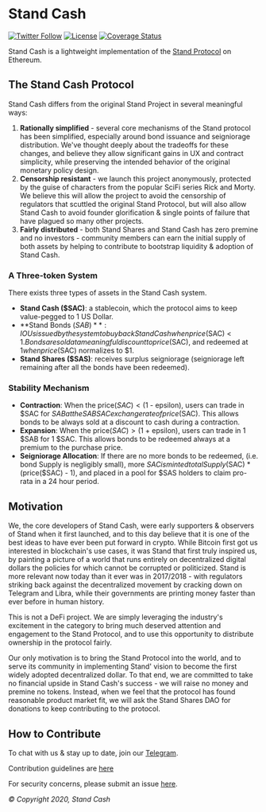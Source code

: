 # Stand Cash

[![Twitter Follow](https://img.shields.io/twitter/follow/standcash?label=Follow)](https://twitter.com/standcash)
[![License](https://img.shields.io/github/license/Stand-cash/standcashprotocol)](https://github.com/Stand-Cash/standcash-protocol/blob/master/LICENSE)
[![Coverage Status](https://coveralls.io/repos/github/Stand-Cash/standcash-protocol/badge.svg?branch=master)](https://coveralls.io/github/Stand-Cash/standcash-protocol?branch=master)

Stand Cash is a lightweight implementation of the [Stand Protocol](stand.io) on Ethereum. 

## The Stand Cash Protocol

Stand Cash differs from the original Stand Project in several meaningful ways: 

1. **Rationally simplified** - several core mechanisms of the Stand protocol has been simplified, especially around bond issuance and seigniorage distribution. We've thought deeply about the tradeoffs for these changes, and believe they allow significant gains in UX and contract simplicity, while preserving the intended behavior of the original monetary policy design. 
2. **Censorship resistant** - we launch this project anonymously, protected by the guise of characters from the popular SciFi series Rick and Morty. We believe this will allow the project to avoid the censorship of regulators that scuttled the original Stand Protocol, but will also allow Stand Cash to avoid founder glorification & single points of failure that have plagued so many other projects. 
3. **Fairly distributed** - both Stand Shares and Stand Cash has zero premine and no investors - community members can earn the initial supply of both assets by helping to contribute to bootstrap liquidity & adoption of Stand Cash. 

### A Three-token System

There exists three types of assets in the Stand Cash system. 

- **Stand Cash ($SAC)**: a stablecoin, which the protocol aims to keep value-pegged to 1 US Dollar. 
- **Stand Bonds ($SAB)**: IOUs issued by the system to buy back Stand Cash when price($SAC) < $1. Bonds are sold at a meaningful discount to price($SAC), and redeemed at $1 when price($SAC) normalizes to $1. 
- **Stand Shares ($SAS)**: receives surplus seigniorage (seigniorage left remaining after all the bonds have been redeemed).

### Stability Mechanism

- **Contraction**: When the price($SAC) < ($1 - epsilon), users can trade in $SAC for $SAB at the SABSAC exchange rate of price($SAC). This allows bonds to be always sold at a discount to cash during a contraction.
- **Expansion**: When the price($SAC) > ($1 + epsilon), users can trade in 1 $SAB for 1 $SAC. This allows bonds to be redeemed always at a premium to the purchase price. 
- **Seigniorage Allocation**: If there are no more bonds to be redeemed, (i.e. bond Supply is negligibly small), more $SAC is minted totalSupply($SAC) * (price($SAC) - 1), and placed in a pool for $SAS holders to claim pro-rata in a 24 hour period. 

## Motivation

We, the core developers of Stand Cash, were early supporters & observers of Stand when it first launched, and to this day believe that it is one of the best ideas to have ever been put forward in crypto. While Bitcoin first got us interested in blockchain's use cases, it was Stand that first truly inspired us, by painting a picture of a world that runs entirely on decentralized digital dollars the policies for which cannot be corrupted or politicized. Stand is more relevant now today than it ever was in 2017/2018 - with regulators striking back against the decentralized movement by cracking down on Telegram and Libra, while their governments are printing money faster than ever before in human history. 

This is not a DeFi project. We are simply leveraging the industry's excitement in the category to bring much deserved attention and engagement to the Stand Protocol, and to use this opportunity to distribute ownership in the protocol fairly.

Our only motivation is to bring the Stand Protocol into the world, and to serve its community in implementing Stand' vision to become the first widely adopted decentralized dollar. To that end, we are committed to take no financial upside in Stand Cash's success - we will raise no money and premine no tokens. Instead, when we feel that the protocol has found reasonable product market fit, we will ask the Stand Shares DAO for donations to keep contributing to the protocol. 

## How to Contribute

To chat with us & stay up to date, join our [Telegram](https://t.me/standcash).

Contribution guidelines are [here](./CONTRIBUTING.md)

For security concerns, please submit an issue [here](https://github.com/Stand-Cash/standcash-contracts/issues/new).


_© Copyright 2020, Stand Cash_
